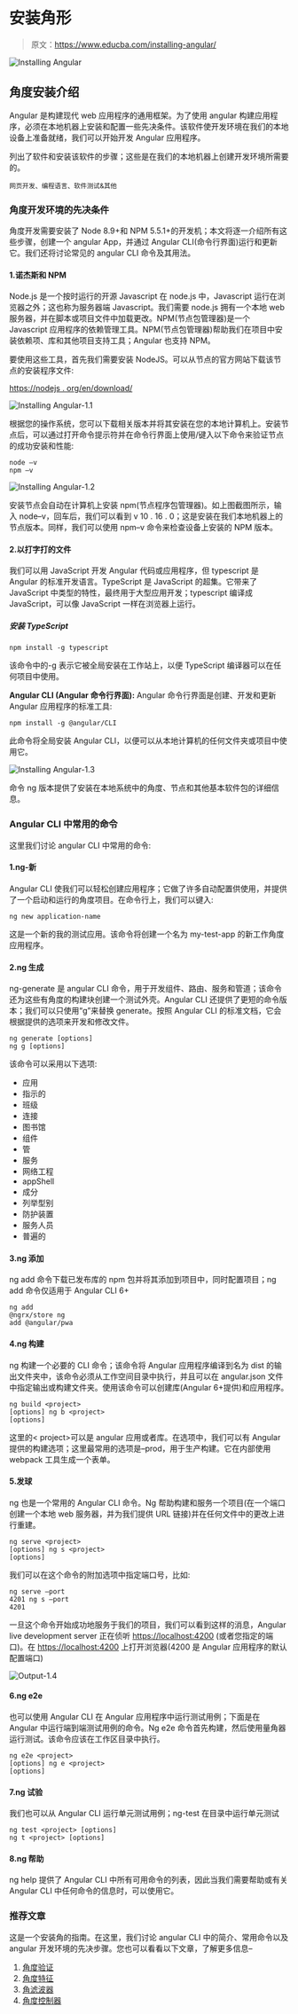 # 安装角形

> 原文：<https://www.educba.com/installing-angular/>

![Installing Angular](img/82af01011a6cb5817a44e60a818dd401.png "Installing Angular")



## 角度安装介绍

Angular 是构建现代 web 应用程序的通用框架。为了使用 angular 构建应用程序，必须在本地机器上安装和配置一些先决条件。该软件使开发环境在我们的本地设备上准备就绪，我们可以开始开发 Angular 应用程序。

列出了软件和安装该软件的步骤；这些是在我们的本地机器上创建开发环境所需要的。

<small>网页开发、编程语言、软件测试&其他</small>

### 角度开发环境的先决条件

角度开发需要安装了 Node 8.9+和 NPM 5.5.1+的开发机；本文将逐一介绍所有这些步骤，创建一个 angular App，并通过 Angular CLI(命令行界面)运行和更新它。我们还将讨论常见的 angular CLI 命令及其用法。

#### 1.诺杰斯和 NPM

Node.js 是一个按时运行的开源 Javascript 在 node.js 中，Javascript 运行在浏览器之外；这也称为服务器端 Javascript。我们需要 node.js 拥有一个本地 web 服务器，并在脚本或项目文件中加载更改。NPM(节点包管理器)是一个 Javascript 应用程序的依赖管理工具。NPM(节点包管理器)帮助我们在项目中安装依赖项、库和其他项目支持工具；Angular 也支持 NPM。

要使用这些工具，首先我们需要安装 NodeJS。可以从节点的官方网站下载该节点的安装程序文件:

[https://nodejs . org/en/download/](https://nodejs.org/en/download/)

![Installing Angular-1.1](img/ccbfff5ccdcccd520868bfd5d983e73e.png "Installing Angular-1.1")



根据您的操作系统，您可以下载相关版本并将其安装在您的本地计算机上。安装节点后，可以通过打开命令提示符并在命令行界面上使用/键入以下命令来验证节点的成功安装和性能:

```
node –v
npm –v
```

![Installing Angular-1.2](img/9ca34b121d70d622c50a992dc1af2dac.png "Installing Angular-1.2")



安装节点会自动在计算机上安装 npm(节点程序包管理器)。如上图截图所示，输入 node–v，回车后，我们可以看到 v 10 . 16 . 0；这是安装在我们本地机器上的节点版本。同样，我们可以使用 npm–v 命令来检查设备上安装的 NPM 版本。

#### 2.以打字打的文件

我们可以用 JavaScript 开发 Angular 代码或应用程序，但 typescript 是 Angular 的标准开发语言。TypeScript 是 JavaScript 的超集。它带来了 JavaScript 中类型的特性，最终用于大型应用开发；typescript 编译成 JavaScript，可以像 JavaScript 一样在浏览器上运行。

##### 安装 TypeScript

```
npm install -g typescript
```

该命令中的-g 表示它被全局安装在工作站上，以便 TypeScript 编译器可以在任何项目中使用。

**Angular CLI (Angular 命令行界面):** Angular 命令行界面是创建、开发和更新 Angular 应用程序的标准工具:

```
npm install -g @angular/CLI
```

此命令将全局安装 Angular CLI，以便可以从本地计算机的任何文件夹或项目中使用它。

![Installing Angular-1.3](img/2f7b8f18250ec90144ab2a1947ea11fe.png "Installing Angular-1.3")



命令 ng 版本提供了安装在本地系统中的角度、节点和其他基本软件包的详细信息。

### Angular CLI 中常用的命令

这里我们讨论 angular CLI 中常用的命令:

#### 1.ng-新

Angular CLI 使我们可以轻松创建应用程序；它做了许多自动配置供使用，并提供了一个启动和运行的角度项目。在命令行上，我们可以键入:

```
ng new application-name
```

这是一个新的我的测试应用。该命令将创建一个名为 my-test-app 的新工作角度应用程序。

#### 2.ng 生成

ng-generate 是 angular CLI 命令，用于开发组件、路由、服务和管道；该命令还为这些有角度的构建块创建一个测试外壳。Angular CLI 还提供了更短的命令版本；我们可以只使用“g”来替换 generate。按照 Angular CLI 的标准文档，它会根据提供的选项来开发和修改文件。

```
ng generate [options]
ng g [options]
```

该命令可以采用以下选项:

*   应用
*   指示的
*   班级
*   连接
*   图书馆
*   组件
*   管
*   服务
*   网络工程
*   appShell
*   成分
*   列举型别
*   防护装置
*   服务人员
*   普遍的

#### 3.ng 添加

ng add 命令下载已发布库的 npm 包并将其添加到项目中，同时配置项目；ng add 命令仅适用于 Angular CLI 6+

```
ng add
@ngrx/store ng
add @angular/pwa
```

#### 4.ng 构建

ng 构建一个必要的 CLI 命令；该命令将 Angular 应用程序编译到名为 dist 的输出文件夹中，该命令必须从工作空间目录中执行，并且可以在 angular.json 文件中指定输出或构建文件夹。使用该命令可以创建库(Angular 6+提供)和应用程序。

```
ng build <project>
[options] ng b <project>
[options]
```

这里的< project>可以是 angular 应用或者库。在选项中，我们可以有 Angular 提供的构建选项；这里最常用的选项是–prod，用于生产构建。它在内部使用 webpack 工具生成一个表单。

#### 5.发球

ng 也是一个常用的 Angular CLI 命令。Ng 帮助构建和服务一个项目(在一个端口创建一个本地 web 服务器，并为我们提供 URL 链接)并在任何文件中的更改上进行重建。

```
ng serve <project>
[options] ng s <project>
[options]
```

我们可以在这个命令的附加选项中指定端口号，比如:

```
ng serve –port
4201 ng s –port
4201
```

一旦这个命令开始成功地服务于我们的项目，我们可以看到这样的消息，Angular live development server 正在侦听 <u>https://localhost:4200</u> (或者您指定的端口)。在 <u>https://localhost:4200</u> 上打开浏览器(4200 是 Angular 应用程序的默认配置端口)

![Output-1.4](img/a7921f817d81474591605cb47a43581f.png "Output-1.4")



#### 6.ng e2e

也可以使用 Angular CLI 在 Angular 应用程序中运行测试用例；下面是在 Angular 中运行端到端测试用例的命令。Ng e2e 命令首先构建，然后使用量角器运行测试。该命令应该在工作区目录中执行。

```
ng e2e <project>
[options] ng e <project>
[options]
```

#### 7.ng 试验

我们也可以从 Angular CLI 运行单元测试用例；ng-test 在目录中运行单元测试

```
ng test <project> [options]
ng t <project> [options]
```

#### 8.ng 帮助

ng help 提供了 Angular CLI 中所有可用命令的列表，因此当我们需要帮助或有关 Angular CLI 中任何命令的信息时，可以使用它。

### 推荐文章

这是一个安装角的指南。在这里，我们讨论 angular CLI 中的简介、常用命令以及 angular 开发环境的先决步骤。您也可以看看以下文章，了解更多信息–

1.  [角度验证](https://www.educba.com/angularjs-validation/)
2.  [角度特征](https://www.educba.com/angular-features/)
3.  [角滤波器](https://www.educba.com/angularjs-filters/)
4.  [角度控制器](https://www.educba.com/controllers-in-angularjs/)





